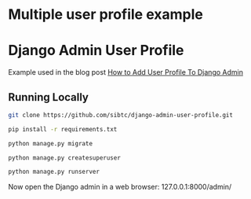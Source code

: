 # Multiple user profile example

# Django Admin User Profile

Example used in the blog post [How to Add User Profile To Django Admin](https://simpleisbetterthancomplex.com/tutorial/2016/11/23/how-to-add-user-profile-to-django-admin.html)

## Running Locally

```bash
git clone https://github.com/sibtc/django-admin-user-profile.git
```

```bash
pip install -r requirements.txt
```

```bash
python manage.py migrate
```

```bash
python manage.py createsuperuser
```

```bash
python manage.py runserver
```

Now open the Django admin in a web browser: 127.0.0.1:8000/admin/
